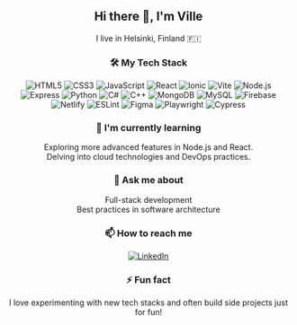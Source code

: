<h2 align="center">Hi there 👋, I'm Ville</h2>
<p align="center">I live in Helsinki, Finland 🇫🇮</p>

<h3 align="center">🛠️ My Tech Stack</h3>
<p align="center">
  <img src="https://img.shields.io/badge/HTML5-E34F26?style=flat&logo=html5&logoColor=white" alt="HTML5" /> 
  <img src="https://img.shields.io/badge/CSS3-1572B6?style=flat&logo=css3&logoColor=white" alt="CSS3" />
  <img src="https://img.shields.io/badge/JavaScript-F7DF1E?style=flat&logo=javascript&logoColor=black" alt="JavaScript" />
  <img src="https://img.shields.io/badge/React-61DAFB?style=flat&logo=react&logoColor=black" alt="React" />
  <img src="https://img.shields.io/badge/Ionic-3880FF?style=flat&logo=ionic&logoColor=white" alt="Ionic" />
  <img src="https://img.shields.io/badge/Vite-646CFF?style=flat&logo=vite&logoColor=white" alt="Vite" />
  <img src="https://img.shields.io/badge/Node.js-339933?style=flat&logo=nodedotjs&logoColor=white" alt="Node.js" />
  <img src="https://img.shields.io/badge/Express-000000?style=flat&logo=express&logoColor=white" alt="Express" />
  <img src="https://img.shields.io/badge/Python-3776AB?style=flat&logo=python&logoColor=white" alt="Python" />
  <img src="https://img.shields.io/badge/C%23-239120?style=flat&logo=c-sharp&logoColor=white" alt="C#" />
  <img src="https://img.shields.io/badge/C++-00599C?style=flat&logo=c%2B%2B&logoColor=white" alt="C++" />
  <img src="https://img.shields.io/badge/MongoDB-47A248?style=flat&logo=mongodb&logoColor=white" alt="MongoDB" />
  <img src="https://img.shields.io/badge/MySQL-4479A1?style=flat&logo=mysql&logoColor=white" alt="MySQL" />
  <img src="https://img.shields.io/badge/Firebase-FFCA28?style=flat&logo=firebase&logoColor=black" alt="Firebase" />
  <img src="https://img.shields.io/badge/Netlify-00C7B7?style=flat&logo=netlify&logoColor=white" alt="Netlify" />
  <img src="https://img.shields.io/badge/ESLint-4B32C3?style=flat&logo=eslint&logoColor=white" alt="ESLint" />
  <img src="https://img.shields.io/badge/Figma-F24E1E?style=flat&logo=figma&logoColor=white" alt="Figma" />
  <img src="https://img.shields.io/badge/Playwright-2EAD33?style=flat&logo=playwright&logoColor=white" alt="Playwright" />
  <img src="https://img.shields.io/badge/Cypress-17202C?style=flat&logo=cypress&logoColor=white" alt="Cypress" />
</p>

<h3 align="center">🌱 I'm currently learning</h3>
<p align="center">Exploring more advanced features in Node.js and React.<br/>Delving into cloud technologies and DevOps practices.</p>

<h3 align="center">💬 Ask me about</h3>
<p align="center">Full-stack development<br/>Best practices in software architecture</p>

<h3 align="center">📫 How to reach me</h3>
<p align="center">
  <a href="https://www.linkedin.com/in/ville-korhonen-90566924a" target="_blank">
  <img src="https://img.shields.io/badge/LinkedIn-0077B5?style=flat&logo=linkedin&logoColor=white" alt="LinkedIn"/>
</a>
 

</p>

<h3 align="center">⚡ Fun fact</h3>
<p align="center">I love experimenting with new tech stacks and often build side projects just for fun!</p>
